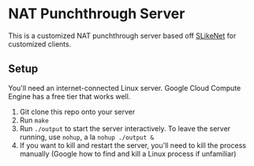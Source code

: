 # NAT Punchthrough Server

This is a customized NAT punchthrough server based off [SLikeNet](https://github.com/SLikeSoft/SLikeNet) for customized clients.

## Setup

You'll need an internet-connected Linux server. Google Cloud Compute Engine has a free tier that works well.

1. Git clone this repo onto your server
2. Run `make`
3. Run `./output` to start the server interactively. To leave the server running, use `nohup`, a la `nohup ./output &`
4. If you want to kill and restart the server, you'll need to kill the process manually (Google how to find and kill a Linux process if unfamiliar)
